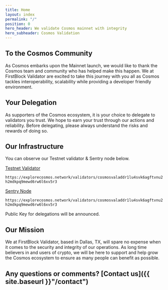 ```yaml
---
title: Home
layout: index
permalink: "/"
position: 0
hero_header: We validate Cosmos mainnet with integrity
hero_subheader: Cosmos Validation
---
```


## To the Cosmos Community
As Cosmos embarks upon the Mainnet launch, we would like to thank the Cosmos team and community who has helped make this happen. We at FirstBlock Validator are excited to take this journey with you all as Cosmos tackles interoperability, scalability while providing a developer friendly environment.

## Your Delegation
As supporters of the Cosmos ecosystem, it is your choice to delegate to validators you trust. We hope to earn your trust through our actions and reliability. Before delegating, please always understand the risks and rewards of doing so.

## Our Infrastructure
You can observe our Testnet validator & Sentry node below.

<a href="https://explorecosmos.network/validators/cosmosvaladdr1lu4svk6agftvnu2h2mdkpq9mewd6rw6l6xv5r3" class="button">Testnet Validator</a>

`https://explorecosmos.network/validators/cosmosvaladdr1lu4svk6agftvnu2h2mdkpq9mewd6rw6l6xv5r3`

<a href="https://explorecosmos.network/validators/cosmosvaladdr1lu4svk6agftvnu2h2mdkpq9mewd6rw6l6xv5r3" class="button">Sentry Node</a>

`https://explorecosmos.network/validators/cosmosvaladdr1lu4svk6agftvnu2h2mdkpq9mewd6rw6l6xv5r3`

Public Key for delegations will be announced.

## Our Mission
We at FirstBlock Validator, based in Dallas, TX, will spare no expense when it comes to the security and integrity of our operations. As long time believers in and users of crypto, we will be here to support and help grow the Cosmos ecosystem to ensure as many people can benefit as possible.

## Any questions or comments? [Contact us]({{ site.baseurl }}"/contact")